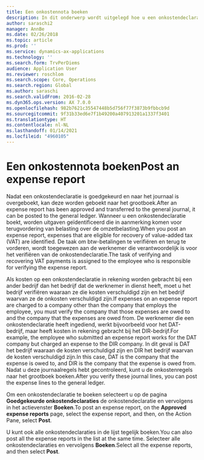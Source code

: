 ```yaml
---
title: Een onkostennota boeken
description: In dit onderwerp wordt uitgelegd hoe u een onkostendeclaratie boekt naar het grootboek.
author: saraschi2
manager: AnnBe
ms.date: 02/26/2018
ms.topic: article
ms.prod: ''
ms.service: dynamics-ax-applications
ms.technology: ''
ms.search.form: TrvPerDiems
audience: Application User
ms.reviewer: roschlom
ms.search.scope: Core, Operations
ms.search.region: Global
ms.author: saraschi
ms.search.validFrom: 2016-02-28
ms.dyn365.ops.version: AX 7.0.0
ms.openlocfilehash: 982b7621c35547448b5d756f77f3873b9fbbcb9d
ms.sourcegitcommit: 9f31b33ed6e7f1b49200a407913201a1337f3401
ms.translationtype: HT
ms.contentlocale: nl-NL
ms.lasthandoff: 01/14/2021
ms.locfileid: "4960105"
---
```

# <a name="post-an-expense-report"></a><span data-ttu-id="1fb48-103">Een onkostennota boeken</span><span class="sxs-lookup"><span data-stu-id="1fb48-103">Post an expense report</span></span>

<span data-ttu-id="1fb48-104">Nadat een onkostendeclaratie is goedgekeurd en naar het journaal is overgeboekt, kan deze worden geboekt naar het grootboek.</span><span class="sxs-lookup"><span data-stu-id="1fb48-104">After an expense report has been approved and transferred to the general journal, it can be posted to the general ledger.</span></span> <span data-ttu-id="1fb48-105">Wanneer u een onkostendeclaratie boekt, worden uitgaven geïdentificeerd die in aanmerking komen voor terugvordering van belasting over de omzetbelasting.</span><span class="sxs-lookup"><span data-stu-id="1fb48-105">When you post an expense report, expenses that are eligible for recovery of value-added tax (VAT) are identified.</span></span> <span data-ttu-id="1fb48-106">De taak om btw-betalingen te verifiëren en terug te vorderen, wordt toegewezen aan de werknemer die verantwoordelijk is voor het verifiëren van de onkostendeclaratie.</span><span class="sxs-lookup"><span data-stu-id="1fb48-106">The task of verifying and recovering VAT payments is assigned to the employee who is responsible for verifying the expense report.</span></span>

<span data-ttu-id="1fb48-107">Als kosten op een onkostendeclaratie in rekening worden gebracht bij een ander bedrijf dan het bedrijf dat de werknemer in dienst heeft, moet u het bedrijf verifiëren waaraan ze die kosten verschuldigd zijn en het bedrijf waarvan ze de onkosten verschuldigd zijn.</span><span class="sxs-lookup"><span data-stu-id="1fb48-107">If expenses on an expense report are charged to a company other than the company that employs the employee, you must verify the company that those expenses are owed to and the company that the expenses are owed from.</span></span> <span data-ttu-id="1fb48-108">De werknemer die een onkostendeclaratie heeft ingediend, werkt bijvoorbeeld voor het DAT-bedrijf, maar heeft kosten in rekening gebracht bij het DIR-bedrijf.</span><span class="sxs-lookup"><span data-stu-id="1fb48-108">For example, the employee who submitted an expense report works for the DAT company but charged an expense to the DIR company.</span></span> <span data-ttu-id="1fb48-109">In dit geval is DAT het bedrijf waaraan de kosten verschuldigd zijn en DIR het bedrijf waarvan de kosten verschuldigd zijn.</span><span class="sxs-lookup"><span data-stu-id="1fb48-109">In this case, DAT is the company that the expense is owed to, and DIR is the company that the expense is owed from.</span></span> <span data-ttu-id="1fb48-110">Nadat u deze journaalregels hebt gecontroleerd, kunt u de onkostenregels naar het grootboek boeken.</span><span class="sxs-lookup"><span data-stu-id="1fb48-110">After you verify these journal lines, you can post the expense lines to the general ledger.</span></span>

<span data-ttu-id="1fb48-111">Om een onkostendeclaratie te boeken selecteert u op de pagina **Goedgekeurde onkostendeclaraties** de onkostendeclaratie en vervolgens in het actievenster **Boeken**.</span><span class="sxs-lookup"><span data-stu-id="1fb48-111">To post an expense report, on the **Approved expense reports** page, select the expense report, and then, on the Action Pane, select **Post**.</span></span>

<span data-ttu-id="1fb48-112">U kunt ook alle onkostendeclaraties in de lijst tegelijk boeken.</span><span class="sxs-lookup"><span data-stu-id="1fb48-112">You can also post all the expense reports in the list at the same time.</span></span> <span data-ttu-id="1fb48-113">Selecteer alle onkostendeclaraties en vervolgens **Boeken**.</span><span class="sxs-lookup"><span data-stu-id="1fb48-113">Select all the expense reports, and then select **Post**.</span></span>
